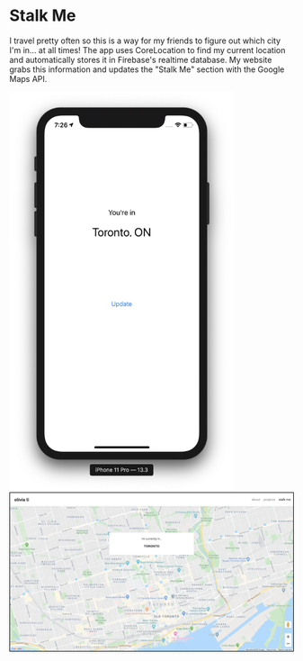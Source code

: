 # Stalk Me 

I travel pretty often so this is a way for my friends to figure out which city I'm in... at all times! The app uses CoreLocation to find my current location and automatically stores it in Firebase's realtime database. My website grabs this information and updates the "Stalk Me" section with the Google Maps API. 

<p float="left">
  <img src="https://github.com/Olivia-li/stalk-me/blob/media/app.png" width="400" />
  <img src="https://github.com/Olivia-li/stalk-me/blob/media/website.png" width="800" style="border: 1px solid black"/> 
</p>
